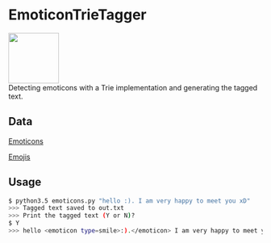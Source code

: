 # EmoticonTrieTagger
<p>
<img src="https://cdn.shopify.com/s/files/1/1061/1924/products/Emoji_Icon_-_Sunglasses_cool_emoji_large.png?v=1513251060" width=100 /></br>
Detecting emoticons with a Trie implementation and generating the tagged text.
  </p>
  
## Data

<p><a href="https://pc.net/emoticons/"> Emoticons </a></p>
<p><a href="https://unicode.org/Public/emoji/11.0/emoji-data.txt"> Emojis </a></p>

## Usage

```bash
$ python3.5 emoticons.py "hello :). I am very happy to meet you xD"
>>> Tagged text saved to out.txt
>>> Print the tagged text (Y or N)?
$ Y
>>> hello <emoticon type=smile>:).</emoticon> I am very happy to meet you <emoticon type=laughing>xD</emoticon>
```
